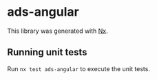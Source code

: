 # ads-angular

This library was generated with [Nx](https://nx.dev).

## Running unit tests

Run `nx test ads-angular` to execute the unit tests.
